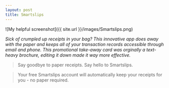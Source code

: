 ```yaml
---
layout: post
title: Smartslips 
---
```


![My helpful screenshot]({{ site.url }}/images/Smartslips.png)

*Sick of crumpled up receipts in your bag? This innovative app does away with the paper and keeps all of your transaction records accessible through email and phone. This promotional take-away card was orginally a text-heavy brochure, editing it down made it way more effective.*

> Say goodbye to paper receipts.
>Say hello to Smartslips.

>Your free Smartslips account will automatically keep your receipts for you - no paper required.